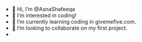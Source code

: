 - 👋 Hi, I’m @AsnaShafeeqa
- 👀 I’m interested in coding!
- 🌱 I’m currently learning coding in givemefive.com.
- 💞️ I’m looking to collaborate on my first project.
- 

<!---
AsnaShafeeqa/AsnaShafeeqa is a ✨ special ✨ repository because its `README.md` (this file) appears on your GitHub profile.
You can click the Preview link to take a look at your changes.


#Asna's First Project for GiveMeFive
print("Dearest reader, It has come to this Author's notice that you, who could possibly be a budding young fantasizer like me, are in search of the right book to start off your journey with. And it is with infinite amiability and on my side and palpable interest on yours, that we travel through this virtual library, where I shall be your virtual guide to get you hooked up with the \"parfaite\" novella! Bon voyage!") 
print("Perhaps your disney princess song like reveling moment is right now. \"Your the one I've been waiting for all of my life!\" I bet you can hear Elsa's voice while reading that. But now the time has arrived for you to embark on this wonderful quest with me as your guide. To make this a whole less daunting and a lot more of a play on the heartstrings, I shall be asking you a few queries to customize the best matched book based on your preferences.")
print("Now let the games begin!

question_bank={1:"You\'ve got an hour to spend in the bookstore/library, where do you start?", 2: "What do you look for when choosing a book?"}

options_bank={1:["1-Bounce around from section to section browsing whatever looks good.", "Bounce around from section to section browsing whatever looks good.", "An hour in the bookstore - in my dreams!", "Check out my favorite authors to see if there's anything new."], 2:["A book by one of my favorite authors.", "The next book on my \'to read\' list.", "Something a bit different/unusual.", "I usually choose books that have been recommended to me by friends."]}
for i in question_bank.keys():
   print(i, question_bank[i])
   for a in options_bank.keys():
    if a==i:
     print(a, options_bank[a])

#correct_option= make another dict if you want
score=0
count=1

#another method:
for key in question_bank:
 print(question_bank.get(key))
#or 
 print("Q", count, ")", question_bank_get(key))
 count+=1
 

#This is the kinda order taught in class:

#Asna's First Project for GiveMeFive
print("Dearest reader, It has come to this Author's notice that you, who could possibly be a budding young fantasizer like me, are in search of the right book to start off your journey with. And it is with infinite amiability and on my side and palpable interest on yours, that we travel through this virtual library, where I shall be your virtual guide to get you hooked up with the \"parfaite\" novella! Bon voyage!") 
print("Perhaps your disney princess song like reveling moment is right now. \"Your the one I've been waiting for all of my life!\" I bet you can hear Elsa's voice while reading that. But now the time has arrived for you to embark on this wonderful quest with me as your guide. To make this a whole less daunting and a lot more of a play on the heartstrings, I shall be asking you a few queries to customize the best matched book based on your preferences.")
print("Now let the games begin!")

question_bank={1:"You\'ve got an hour to spend in the bookstore/library, where do you start?", 2: "What do you look for when choosing a book?"}

options_bank={1:["A)Bounce around from section to section browsing whatever looks good.", "B)Bounce around from section to section browsing whatever looks good.", "C)An hour in the bookstore - in my dreams!", "D)Check out my favorite authors to see if there's anything new."], 2:["A)A book by one of my favorite authors.", "B)The next book on my \'to read\' list.", "C)Something a bit different/unusual.", "D)I usually choose books that have been recommended to me by friends."]}

correct_option={1:"a", 2:"b"}
score=0
count=1

#another method:
for key in question_bank:
 print(question_bank.get(key))
#or 
 print("Q", count, ")", question_bank.get(key))
 count+=1
 list_options=options_bank.get(key)
 for option in list_options:
   print(option)
 print("\n")#for 2 lines in between. #print("\r") also works to add one line in between.
 user_action=input("Chose the correct options : a, b, c or d.")
 if user_action.lower()==correct_option.get(key):
   print("Congratulations your answer is correct and you have got 10 points.")
   score+=10
 else:
    print("Sorry that was an incorrect answer.")
    #IF you want have a negative marking as well.
print("Your final score is", score)
  


